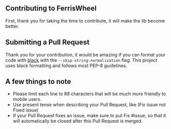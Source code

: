 ## Contributing to FerrisWheel

First, thank you for taking the time to contribute, it will make the lib become better.

## Submitting a Pull Request
Thank you for your contribution, it would be amazing if you can format your code with [black](https://pypi.org/project/black) with the `--skip-string-normalization` flag. This project uses black formatting and follows most PEP-8 guidelines.

## A few things to note
- Please limit each line to 88 characters that will be much more friendly to mobile users.
- Use present tense when describing your Pull Request, like (Fix issue not Fixed issue)
- If your Pull Request fixes an issue, make sure to put Fix #issue, so that it will automatically be closed after this Pull Request is merged.
